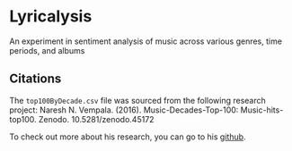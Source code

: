 # Lyricalysis
An experiment in sentiment analysis of music across various genres, time periods, and albums

## Citations
The `top100ByDecade.csv` file was sourced from the following research project:
Naresh N. Vempala. (2016). Music-Decades-Top-100: Music-hits-top100. Zenodo. 10.5281/zenodo.45172

To check out more about his research, you can go to his [github](https://github.com/nvempala/Music-Decades-Top-100).
